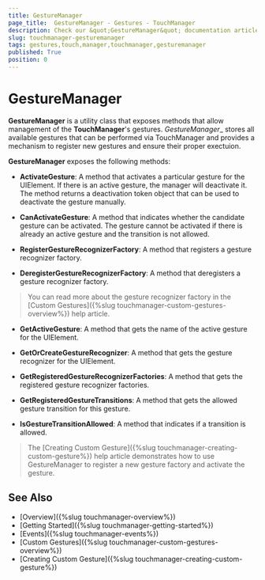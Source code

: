 ```yaml
---
title: GestureManager
page_title:  GestureManager - Gestures - TouchManager
description: Check our &quot;GestureManager&quot; documentation article for the TouchManager {{ site.framework_name }} control.
slug: touchmanager-gesturemanager
tags: gestures,touch,manager,touchmanager,gesturemanager
published: True
position: 0
---
```


# GestureManager

__GestureManager__ is a utility class that exposes methods that allow management of the __TouchManager__'s gestures. _GestureManager__ stores all available gestures that can be performed via TouchManager and provides a mechanism to register new gestures and ensure their proper exectuion. 

__GestureManager__ exposes the following methods:

* __ActivateGesture__: A method that activates a particular gesture for the UIElement. If there is an active gesture, the manager will deactivate it. The method returns a deactivation token object that can be used to deactivate the gesture manually.

* __CanActivateGesture__: A method that indicates whether the candidate gesture can be activated. The gesture cannot be activated if there is already an active gesture and the transition is not allowed.

* __RegisterGestureRecognizerFactory__: A method that registers a gesture recognizer factory.

* __DeregisterGestureRecognizerFactory__: A method that deregisters a gesture recognizer factory.

> You can read more about the gesture recognizer factory in the [Custom Gestures]({%slug touchmanager-custom-gestures-overview%}) help article.

* __GetActiveGesture__: A method that gets the name of the active gesture for the UIElement.

* __GetOrCreateGestureRecognizer__: A method that gets the gesture recognizer for the UIElement.

* __GetRegisteredGestureRecognizerFactories__: A method that gets the registered gesture recognizer factories.

* __GetRegisteredGestureTransitions__: A method that gets the allowed gesture transition for this gesture.

* __IsGestureTransitionAllowed__: A method that indicates if a transition is allowed.

> The [Creating Custom Gesture]({%slug touchmanager-creating-custom-gesture%}) help article demonstrates how to use GestureManager to register a new gesture factory and activate the gesture.

## See Also
* [Overview]({%slug touchmanager-overview%})
* [Getting Started]({%slug touchmanager-getting-started%})
* [Events]({%slug touchmanager-events%})
* [Custom Gestures]({%slug touchmanager-custom-gestures-overview%})
* [Creating Custom Gesture]({%slug touchmanager-creating-custom-gesture%})
